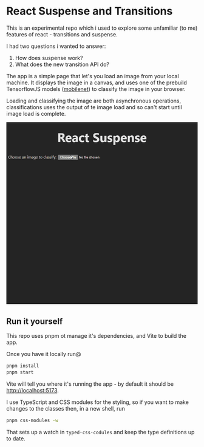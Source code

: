 # React Suspense and Transitions

This is an experimental repo which i used to explore some unfamiliar (to me) features of react - transitions and suspense.

I had two questions i wanted to answer:

1. How does suspense work?
2. What does the new transition API do?

The app is a simple page that let's you load an image from your local machine. It displays the image in a canvas,
and uses one of the prebuild TensorflowJS models
([mobilenet](https://github.com/tensorflow/tfjs-models/tree/master/mobilenet))
to classify the image in your browser.

Loading and classifying the image are both asynchronous operations, classifications uses the output of te image load and so can't start until image load is complete.

![demo](./react-suspense.gif)

## Run it yourself

This repo uses pnpm ot manage it's dependencies, and Vite to build the app.

Once you have it locally run@

```sh
pnpm install
pnpm start
```

Vite will tell you where it's running the app - by default it should be [http://localhost:5173](http://localhost:5173).

I use TypeScript and CSS modules for the styling, so if you want to make changes to the classes then, in a new shell, run

```sh
pnpm css-modules -w
```

That sets up a watch in `typed-css-codules` and keep the type definitions up to date.
